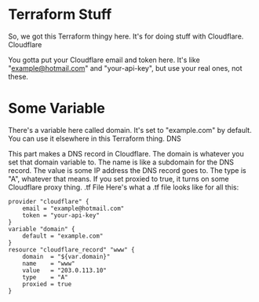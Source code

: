 # Terraform Stuff

So, we got this Terraform thingy here. It's for doing stuff with Cloudflare.
Cloudflare

You gotta put your Cloudflare email and token here. It's like "example@hotmail.com" and "your-api-key", but use your real ones, not these.

# Some Variable

There's a variable here called domain. It's set to "example.com" by default. You can use it elsewhere in this Terraform thing.
DNS

This part makes a DNS record in Cloudflare. The domain is whatever you set that domain variable to. The name is like a subdomain for the DNS record. The value is some IP address the DNS record goes to. The type is "A", whatever that means. If you set proxied to true, it turns on some Cloudflare proxy thing.
.tf File
Here's what a .tf file looks like for all this:

```
provider "cloudflare" {
    email = "example@hotmail.com"
    token = "your-api-key"
}
variable "domain" {
    default = "example.com"
}
resource "cloudflare_record" "www" {
    domain  = "${var.domain}"
    name    = "www"
    value   = "203.0.113.10"
    type    = "A"
    proxied = true
}
```